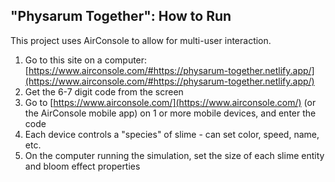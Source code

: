 ## "Physarum Together": How to Run ##

This project uses AirConsole to allow for multi-user interaction.

1) Go to this site on a computer: [https://www.airconsole.com/#https://physarum-together.netlify.app/](https://www.airconsole.com/#https://physarum-together.netlify.app/)
2) Get the 6-7 digit code from the screen
3) Go to [https://www.airconsole.com/](https://www.airconsole.com/) (or the AirConsole mobile app) on 1 or more mobile devices, and enter the code
4) Each device controls a "species" of slime - can set color, speed, name, etc.
5) On the computer running the simulation, set the size of each slime entity and bloom effect properties